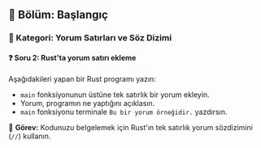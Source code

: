## 📘 Bölüm: Başlangıç  
### 🔹 Kategori: Yorum Satırları ve Söz Dizimi  
#### ❓ Soru 2: Rust'ta yorum satırı ekleme

Aşağıdakileri yapan bir Rust programı yazın:

- `main` fonksiyonunun üstüne tek satırlık bir yorum ekleyin.
- Yorum, programın ne yaptığını açıklasın.
- `main` fonksiyonu terminale `Bu bir yorum örneğidir.` yazdırsın.

🔧 **Görev:** Kodunuzu belgelemek için Rust'ın tek satırlık yorum sözdizimini (`//`) kullanın.
